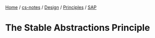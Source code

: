 [Home](https://mengxianbin.github.io) /
[cs-notes](https://mengxianbin.github.io/cs-notes/content) /
[Design](https://mengxianbin.github.io/cs-notes/content/Design) /
[Principles](https://mengxianbin.github.io/cs-notes/content/Design/Principles) /
[SAP](https://mengxianbin.github.io/cs-notes/content/Design/Principles/SAP)

# The Stable Abstractions Principle